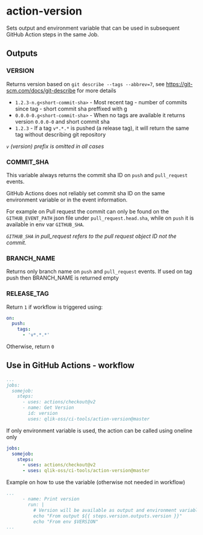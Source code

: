 # action-version

Sets output and environment variable that can be used in subsequent GitHub Action steps in the same Job.

## Outputs

### VERSION

Returns version based on `git describe --tags --abbrev=7`, see https://git-scm.com/docs/git-describe for more details

- `1.2.3-n.g<short-commit-sha>` - Most recent tag - number of commits since tag - short commit sha preffixed with g
- `0.0.0-0.g<short-commit-sha>` - When no tags are available it returns version `0.0.0-0` and short commit sha
- `1.2.3` - If a tag `v*.*.*` is pushed (a release tag), it will return the same tag without describing git repository

*`v` (version) prefix is omitted in all cases*

### COMMIT_SHA

This variable always returns the commit sha ID on `push` and `pull_request` events.

GitHub Actions does not reliably set commit sha ID on the same environment variable or in the event information.

For example on Pull request the commit can only be found on the `GITHUB_EVENT_PATH` json file under `pull_request.head.sha`, while on `push` it is available in env var `GITHUB_SHA`.

_`GITHUB_SHA` in pull_request refers to the pull request object ID not the commit._

### BRANCH_NAME

Returns only branch name on `push` and `pull_request` events. If used on tag push then BRANCH_NAME is returned empty

### RELEASE_TAG

Return `1` if workflow is triggered using:

```yaml
on:
  push:
    tags:
      - 'v*.*.*'
```

Otherwise, return `0`

## Use in GitHub Actions - workflow

```yaml
...
jobs:
  somejob:
    steps:
      - uses: actions/checkout@v2
      - name: Get Version
        id: version
        uses: qlik-oss/ci-tools/action-version@master
```

If only environment variable is used, the action can be called using oneline only

```yaml
jobs:
  somejob:
    steps:
      - uses: actions/checkout@v2
      - uses: qlik-oss/ci-tools/action-version@master
```

Example on how to use the variable (otherwise not needed in workflow)

```yaml
...
      - name: Print version
        run: |
          # Version will be available as output and environment variable
          echo "From output ${{ steps.version.outputs.version }}"
          echo "From env $VERSION"
...
```
